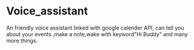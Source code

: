 # Voice_assistant
An friendly voice assistant linked with google calender API, can tell you about your events ,make a note,wake with keyword"Hi Buddy" and many more things.







